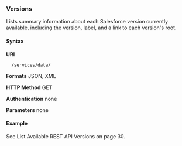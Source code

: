 ### Versions

Lists summary information about each Salesforce version currently available, including the version, label, and a link to each version's
root.

#### Syntax

**URI**
```
  /services/data/

```
**Formats**
JSON, XML

**HTTP Method**
GET

**Authentication**
none

**Parameters**
none

#### Example

See List Available REST API Versions on page 30.
